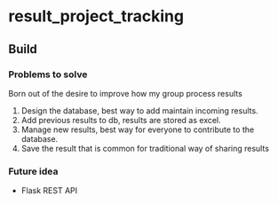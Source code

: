 # result_project_tracking

## Build

### Problems to solve

Born out of the desire to improve how my group process results

1. Design the database, best way to add maintain incoming results.
2. Add previous results to db, results are stored as excel.
3. Manage new results, best way for everyone to contribute to the database.
4. Save the result that is common for traditional way of sharing results

### Future idea

- Flask REST API